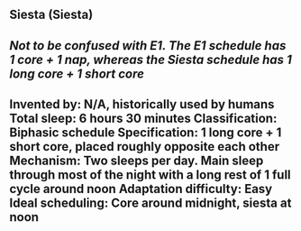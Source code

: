 Siesta (Siesta)
-----------------------------------------------
*Not to be confused with E1. The E1 schedule has 1 core + 1 nap, whereas the Siesta schedule has 1 long core + 1 short core*
-----------------------------------------------
**Invented by**: N/A, historically used by humans
**Total sleep**: 6 hours 30 minutes
**Classification**: Biphasic schedule
**Specification**: 1 long core + 1 short core, placed roughly opposite each other
**Mechanism**: Two sleeps per day. Main sleep through most of the night with a long rest of 1 full cycle around noon
**Adaptation difficulty**: Easy
**Ideal scheduling**: Core around midnight, siesta at noon
-----------------------------------------------
